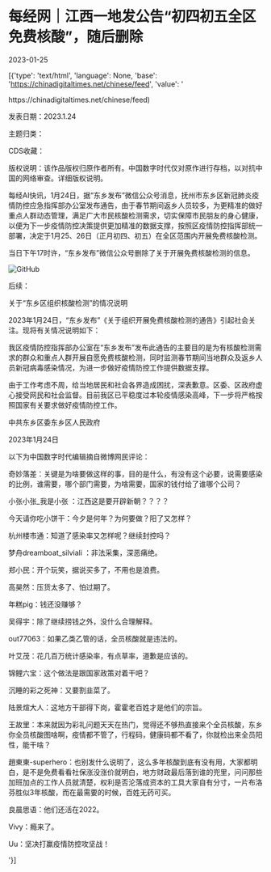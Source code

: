 # 每经网｜江西一地发公告“初四初五全区免费核酸”，随后删除

2023-01-25

[{'type': 'text/html', 'language': None, 'base': 'https://chinadigitaltimes.net/chinese/feed', 'value': '

<div class="su-spoiler-title)

标题：江西一地发公告“初四初五全区免费核酸”，随后删除

作者：每经网

来源：<a href="https://chinadigitaltimes.net/chinese/feed)

发表日期：2023.1.24

主题归类：

CDS收藏：

版权说明：该作品版权归原作者所有。中国数字时代仅对原作进行存档，以对抗中国的网络审查。详细版权说明。





每经AI快讯，1月24日，据“东乡发布”微信公众号消息，抚州市东乡区新冠肺炎疫情防控应急指挥部办公室发布通告，由于春节期间返乡人员较多，为更精准的做好重点人群动态管理，满足广大市民核酸检测需求，切实保障市民朋友的身心健康，以便为下一步疫情防控决策提供更加精准的数据支撑，按照区疫情防控指挥部统一部署，决定于1月25、26日（正月初四、初五）在全区范围内开展免费核酸检测。

当日下午17时许，“东乡发布”微信公众号删除了关于开展免费核酸检测的信息。

![GitHub](https://chinadigitaltimes.net/chinese/files/2023/01/image-1674629420589.png)

后续：

关于“东乡区组织核酸检测”的情况说明

2023年1月24日，“东乡发布”《关于组织开展免费核酸检测的通告》引起社会关注。现将有关情况说明如下：

我区疫情防控指挥部办公室在“东乡发布”发布此通告的主要目的是为有核酸检测需求的群众和重点人群开展自愿免费核酸检测，同时监测春节期间当地群众及返乡人员新冠病毒感染情况，为进一步做好疫情防控工作提供数据支撑。

由于工作考虑不周，给当地居民和社会各界造成困扰，深表歉意。区委、区政府虚心接受网民和社会监督。目前我区已平稳度过本轮疫情感染高峰，下一步将严格按照国家有关要求做好疫情防控工作。

中共东乡区委东乡区人民政府

2023年1月24日

以下为中国数字时代编辑摘自微博网民评论：



奇妙落差：关键是为啥要做这样的事，目的是什么，有没有这个必要，说需要感染的比例，谁需要，哪个部门需要，为啥需要，国家的钱付给了谁哪个公司？

小张小张_我是小张 ：江西这是要开辟新朝？？？？

今天请你吃小饼干：今夕是何年？为何要做？阳了又怎样？

杭州楼市通：知道了感染率又怎样呢？继续封控吗？

梦舟dreamboat_silviali ：非法采集，深恶痛绝。

郑小民：开个玩笑，据说买多了，不用也是浪费。

高昊然：压货太多了、怕过期了。

年糕pig：钱还没赚够？

吴得宇：除了继续捞钱之外，没什么合理解释。

out77063：如果乙类乙管的话，全员核酸就是违法的。

叶艾茂：花几百万统计感染率，有点草率，道歉是应该的。

锦鲤六宝：这个做法是跟国家政策对着干吧？

沉睡的彩之死神：又要割韭菜了。

陆景煊大人：这地方干部得下岗，霍霍老百姓才是他们的宗旨。

王故里：本来就因为彩礼问题天天在热门，觉得还不够热直接来个全员核酸，东乡你全员核酸图啥啊，疫情都不管了，行程码，健康码都不看了，你就检出来全员阳性，能干啥？

趙東東-superhero：也别发什么说明了，这么多年核酸到底有没有用，大家都明白，是不是免费看看社保涨没涨价就明白，地方财政最后落到谁的兜里，问问那些加班加点的工作人员就清楚，权利是否沦落成资本的工具大家自有分寸，一片布洛芬胜似3年核酸，而在最需要的时候，百姓无药可买。

良晨思语：他们还活在2022。

Vivy：瘾来了。

Uu：坚决打赢疫情防控攻坚战！

'}]